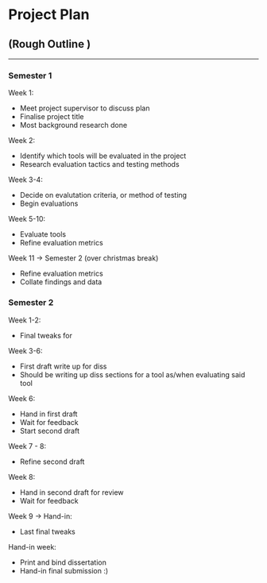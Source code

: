 # Project Plan
## (Rough Outline )
---

### Semester 1
Week 1:

- Meet project supervisor to discuss plan 
- Finalise project title
- Most background research done

Week 2:

- Identify which tools will be evaluated in the project
- Research evaluation tactics and testing methods

Week 3-4:
- Decide on evalutation criteria, or method of testing
- Begin evaluations

Week 5-10:
- Evaluate tools
- Refine evaluation metrics

Week 11 -> Semester 2 (over christmas break)
- Refine evaluation metrics
- Collate findings and data 

### Semester 2

Week 1-2:
- Final tweaks for 

Week 3-6:
- First draft write up for diss
- Should be writing up diss sections for a tool as/when evaluating said tool

Week 6: 
- Hand in first draft
- Wait for feedback
- Start second draft

Week 7 - 8:
- Refine second draft

Week 8: 
- Hand in second draft for review
- Wait for feedback

Week 9 -> Hand-in:
- Last final tweaks 

Hand-in week:
- Print and bind dissertation
- Hand-in final submission :)
